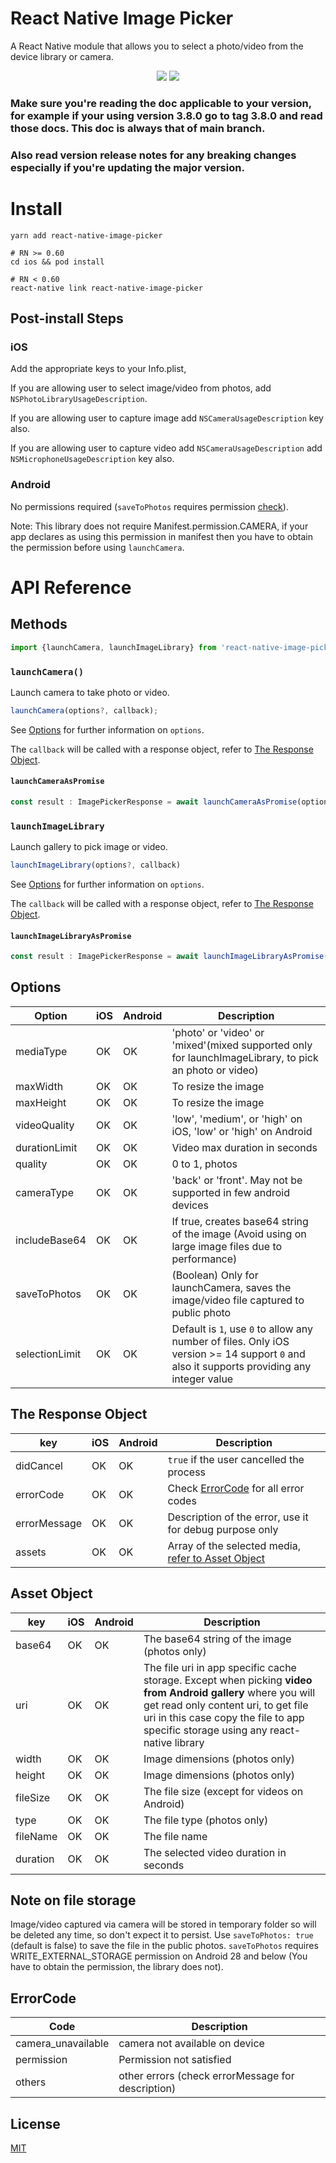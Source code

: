 # React Native Image Picker

A React Native module that allows you to select a photo/video from the device library or camera.

<p align="center">
  <img src="https://img.shields.io/npm/dw/react-native-image-picker" />
  <img src="https://img.shields.io/npm/v/react-native-image-picker" />
</p>

### Make sure you're reading the doc applicable to your version, for example if your using version 3.8.0 go to tag 3.8.0 and read those docs. This doc is always that of main branch.

### Also read version release notes for any breaking changes especially if you're updating the major version.

# Install

```
yarn add react-native-image-picker

# RN >= 0.60
cd ios && pod install

# RN < 0.60
react-native link react-native-image-picker
```

## Post-install Steps

### iOS

Add the appropriate keys to your Info.plist,

If you are allowing user to select image/video from photos, add `NSPhotoLibraryUsageDescription`.

If you are allowing user to capture image add `NSCameraUsageDescription` key also.

If you are allowing user to capture video add `NSCameraUsageDescription` add `NSMicrophoneUsageDescription` key also.

### Android

No permissions required (`saveToPhotos` requires permission [check](#note-on-file-storage)).

Note: This library does not require Manifest.permission.CAMERA, if your app declares as using this permission in manifest then you have to obtain the permission before using `launchCamera`.

# API Reference

## Methods

```js
import {launchCamera, launchImageLibrary} from 'react-native-image-picker';
```

### `launchCamera()`

Launch camera to take photo or video.

```js
launchCamera(options?, callback);
```

See [Options](#options) for further information on `options`.

The `callback` will be called with a response object, refer to [The Response Object](#the-response-object).

#### `launchCameraAsPromise`

```ts
const result : ImagePickerResponse = await launchCameraAsPromise(options?);
```

### `launchImageLibrary`

Launch gallery to pick image or video.

```js
launchImageLibrary(options?, callback)
```

See [Options](#options) for further information on `options`.

The `callback` will be called with a response object, refer to [The Response Object](#the-response-object).

#### `launchImageLibraryAsPromise`

```ts
const result : ImagePickerResponse = await launchImageLibraryAsPromise(options?);
```

## Options

| Option         | iOS | Android | Description                                                                                                                               |
| -------------- | --- | ------- | ----------------------------------------------------------------------------------------------------------------------------------------- |
| mediaType      | OK  | OK      | 'photo' or 'video' or 'mixed'(mixed supported only for launchImageLibrary, to pick an photo or video)                                     |
| maxWidth       | OK  | OK      | To resize the image                                                                                                                       |
| maxHeight      | OK  | OK      | To resize the image                                                                                                                       |
| videoQuality   | OK  | OK      | 'low', 'medium', or 'high' on iOS, 'low' or 'high' on Android                                                                             |
| durationLimit  | OK  | OK      | Video max duration in seconds                                                                                                             |
| quality        | OK  | OK      | 0 to 1, photos                                                                                                                            |
| cameraType     | OK  | OK      | 'back' or 'front'. May not be supported in few android devices                                                                            |
| includeBase64  | OK  | OK      | If true, creates base64 string of the image (Avoid using on large image files due to performance)                                         |
| saveToPhotos   | OK  | OK      | (Boolean) Only for launchCamera, saves the image/video file captured to public photo                                                      |
| selectionLimit | OK  | OK      | Default is `1`, use `0` to allow any number of files. Only iOS version >= 14 support `0` and also it supports providing any integer value |

## The Response Object

| key          | iOS | Android | Description                                                         |
| ------------ | --- | ------- | ------------------------------------------------------------------- |
| didCancel    | OK  | OK      | `true` if the user cancelled the process                            |
| errorCode    | OK  | OK      | Check [ErrorCode](#ErrorCode) for all error codes                   |
| errorMessage | OK  | OK      | Description of the error, use it for debug purpose only             |
| assets       | OK  | OK      | Array of the selected media, [refer to Asset Object](#Asset-Object) |

## Asset Object

| key      | iOS | Android | Description                                                                                                                                                                                                                                |
| -------- | --- | ------- | ------------------------------------------------------------------------------------------------------------------------------------------------------------------------------------------------------------------------------------------ |
| base64   | OK  | OK      | The base64 string of the image (photos only)                                                                                                                                                                                               |
| uri      | OK  | OK      | The file uri in app specific cache storage. Except when picking **video from Android gallery** where you will get read only content uri, to get file uri in this case copy the file to app specific storage using any react-native library |
| width    | OK  | OK      | Image dimensions (photos only)                                                                                                                                                                                                             |
| height   | OK  | OK      | Image dimensions (photos only)                                                                                                                                                                                                             |
| fileSize | OK  | OK      | The file size (except for videos on Android)                                                                                                                                                                                               |
| type     | OK  | OK      | The file type (photos only)                                                                                                                                                                                                                |
| fileName | OK  | OK      | The file name                                                                                                                                                                                                                              |
| duration | OK  | OK      | The selected video duration in seconds                                                                                                                                                                                                     |

## Note on file storage

Image/video captured via camera will be stored in temporary folder so will be deleted any time, so don't expect it to persist. Use `saveToPhotos: true` (default is false) to save the file in the public photos. `saveToPhotos` requires WRITE_EXTERNAL_STORAGE permission on Android 28 and below (You have to obtain the permission, the library does not).

## ErrorCode

| Code               | Description                                       |
| ------------------ | ------------------------------------------------- |
| camera_unavailable | camera not available on device                    |
| permission         | Permission not satisfied                          |
| others             | other errors (check errorMessage for description) |

## License

[MIT](LICENSE.md)
